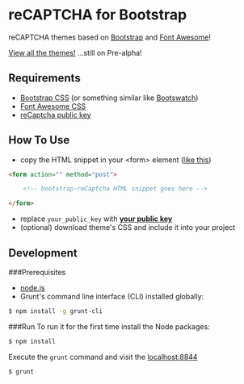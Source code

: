 reCAPTCHA for Bootstrap
=======================

reCAPTCHA themes based on [Bootstrap](http://getbootstrap.com/) and
[Font Awesome](http://fortawesome.github.io/Font-Awesome/)!

[View all the themes!](http://georstef.github.io/bootstrap-recaptcha/)
...still on Pre-alpha!


Requirements
------------
 - [Bootstrap CSS](http://getbootstrap.com/) (or something similar like [Bootswatch](http://bootswatch.com/))
 - [Font Awesome CSS](http://fortawesome.github.io/Font-Awesome/)
 - [reCaptcha public key](https://www.google.com/recaptcha/admin)


How To Use
----------
 - copy the HTML snippet in your &lt;form&gt; element ([like this](https://developers.google.com/recaptcha/docs/display#Standard))
 ```html
 <form action="" method="post">

     <!-- bootstrap-reCaptcha HTML snippet goes here -->

 </form>
 ```
 - replace `your_public_key` with [**your public key**](https://www.google.com/recaptcha/admin)
 - (optional) download theme's CSS and include it into your project


Development
-----------
###Prerequisites
 - [node.js](http://nodejs.org/)
 - Grunt's command line interface (CLI) installed globally:

 ```bash
 $ npm install -g grunt-cli
 ```

###Run
To run it for the first time install the Node packages:

```bash
$ npm install
```

Execute the `grunt` command and visit the [localhost:8844](http://localhost:8844)

```bash
$ grunt
```
